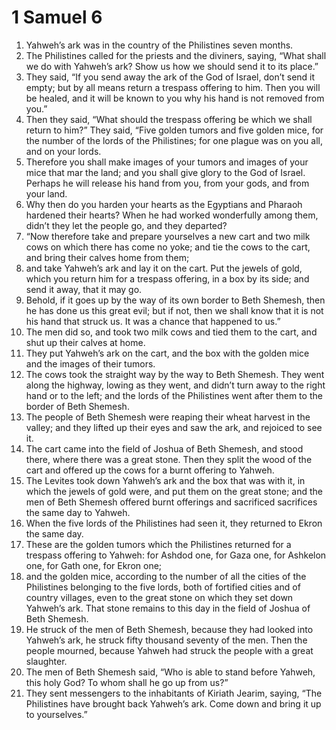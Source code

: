 ﻿
# 1 Samuel 6
1. Yahweh’s ark was in the country of the Philistines seven months. 
2. The Philistines called for the priests and the diviners, saying, “What shall we do with Yahweh’s ark? Show us how we should send it to its place.” 
3. They said, “If you send away the ark of the God of Israel, don’t send it empty; but by all means return a trespass offering to him. Then you will be healed, and it will be known to you why his hand is not removed from you.” 
4. Then they said, “What should the trespass offering be which we shall return to him?” They said, “Five golden tumors and five golden mice, for the number of the lords of the Philistines; for one plague was on you all, and on your lords. 
5. Therefore you shall make images of your tumors and images of your mice that mar the land; and you shall give glory to the God of Israel. Perhaps he will release his hand from you, from your gods, and from your land. 
6. Why then do you harden your hearts as the Egyptians and Pharaoh hardened their hearts? When he had worked wonderfully among them, didn’t they let the people go, and they departed? 
7. “Now therefore take and prepare yourselves a new cart and two milk cows on which there has come no yoke; and tie the cows to the cart, and bring their calves home from them; 
8. and take Yahweh’s ark and lay it on the cart. Put the jewels of gold, which you return him for a trespass offering, in a box by its side; and send it away, that it may go. 
9. Behold, if it goes up by the way of its own border to Beth Shemesh, then he has done us this great evil; but if not, then we shall know that it is not his hand that struck us. It was a chance that happened to us.” 
10. The men did so, and took two milk cows and tied them to the cart, and shut up their calves at home. 
11. They put Yahweh’s ark on the cart, and the box with the golden mice and the images of their tumors. 
12. The cows took the straight way by the way to Beth Shemesh. They went along the highway, lowing as they went, and didn’t turn away to the right hand or to the left; and the lords of the Philistines went after them to the border of Beth Shemesh. 
13. The people of Beth Shemesh were reaping their wheat harvest in the valley; and they lifted up their eyes and saw the ark, and rejoiced to see it. 
14. The cart came into the field of Joshua of Beth Shemesh, and stood there, where there was a great stone. Then they split the wood of the cart and offered up the cows for a burnt offering to Yahweh. 
15. The Levites took down Yahweh’s ark and the box that was with it, in which the jewels of gold were, and put them on the great stone; and the men of Beth Shemesh offered burnt offerings and sacrificed sacrifices the same day to Yahweh. 
16. When the five lords of the Philistines had seen it, they returned to Ekron the same day. 
17. These are the golden tumors which the Philistines returned for a trespass offering to Yahweh: for Ashdod one, for Gaza one, for Ashkelon one, for Gath one, for Ekron one; 
18. and the golden mice, according to the number of all the cities of the Philistines belonging to the five lords, both of fortified cities and of country villages, even to the great stone on which they set down Yahweh’s ark. That stone remains to this day in the field of Joshua of Beth Shemesh. 
19. He struck of the men of Beth Shemesh, because they had looked into Yahweh’s ark, he struck fifty thousand seventy of the men. Then the people mourned, because Yahweh had struck the people with a great slaughter. 
20. The men of Beth Shemesh said, “Who is able to stand before Yahweh, this holy God? To whom shall he go up from us?” 
21. They sent messengers to the inhabitants of Kiriath Jearim, saying, “The Philistines have brought back Yahweh’s ark. Come down and bring it up to yourselves.” 

